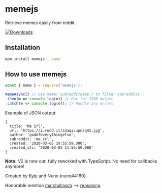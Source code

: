 # memejs
Retrieve memes easily from reddit.
<p><a href="https://www.npmjs.com/package/memejs" rel="nofollow"><img src="https://badgen.net/npm/dt/memejs" alt="Downloads" /></a></p>

## Installation
```bash
npm install memejs --save
```

## How to use memejs
```js
const { meme } = require('memejs');

memeAsync() // Use meme('subredditname') to filter subreddits
.then(m => console.log(m)) // Get the JSON output
.catch(e => console.log(e)); // Handle any errors
```

Example of JSON output:
```
{
  title: 'Me irl',
  url: 'https://i.redd.it/zdaqicupnzq41.jpg',
  author: 'godofeverythingelse',
  subreddit: 'me_irl',
  created: '2020-03-05 19:55:59.000',
  created_utc: '2020-03-05 11:55:59.000'
}
```

**Note:** V2 is now out, fully reworked with TypeScript. No need for callbacks anymore!

Created by [Kyle](https://github.com/scrap) and Nuno (nuno#4160)

Honorable mention [marshallasch](https://github.com/marshallAsch/) --> [reasoning](https://github.com/Nuno135/memejs/pull/6)